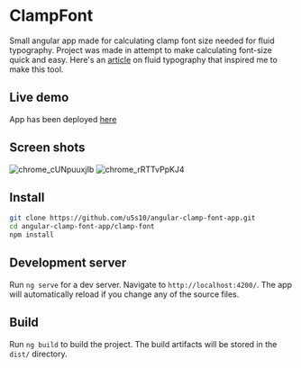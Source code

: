 # ClampFont

Small angular app made for calculating clamp font size needed for fluid typography. Project was made in attempt to make calculating font-size quick and easy. Here's an [article](https://css-tricks.com/simplified-fluid-typography/) on fluid typography that inspired me to make this tool.

## Live demo

App has been deployed [here](https://quirky-kepler-8574cb.netlify.app/)

## Screen shots

![chrome_cUNpuuxjIb](https://user-images.githubusercontent.com/45130492/145360388-1573b2a6-fd83-42d9-9c66-59841033a5aa.png)
![chrome_rRTTvPpKJ4](https://user-images.githubusercontent.com/45130492/145360393-af43ecc7-09a3-4dc5-8db9-155613ca495d.png)

## Install

```bash
git clone https://github.com/u5s10/angular-clamp-font-app.git
cd angular-clamp-font-app/clamp-font
npm install
```

## Development server

Run `ng serve` for a dev server. Navigate to `http://localhost:4200/`. The app will automatically reload if you change any of the source files.

## Build

Run `ng build` to build the project. The build artifacts will be stored in the `dist/` directory.

